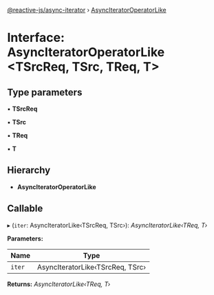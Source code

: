 [@reactive-js/async-iterator](../README.md) › [AsyncIteratorOperatorLike](asynciteratoroperatorlike.md)

# Interface: AsyncIteratorOperatorLike <**TSrcReq, TSrc, TReq, T**>

## Type parameters

▪ **TSrcReq**

▪ **TSrc**

▪ **TReq**

▪ **T**

## Hierarchy

* **AsyncIteratorOperatorLike**

## Callable

▸ (`iter`: AsyncIteratorLike‹TSrcReq, TSrc›): *AsyncIteratorLike‹TReq, T›*

**Parameters:**

Name | Type |
------ | ------ |
`iter` | AsyncIteratorLike‹TSrcReq, TSrc› |

**Returns:** *AsyncIteratorLike‹TReq, T›*

